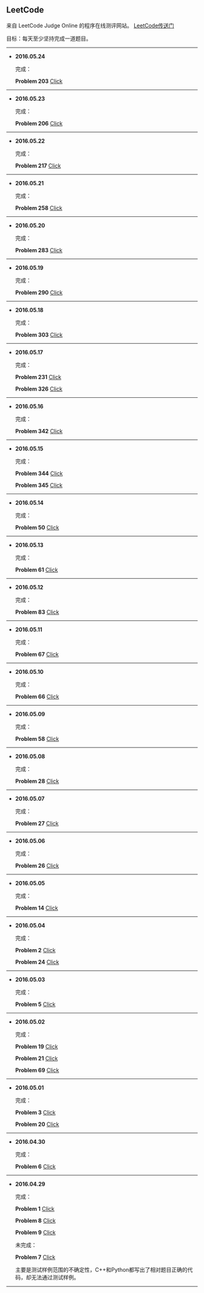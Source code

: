 ﻿## LeetCode

来自 LeetCode Judge Online 的程序在线测评网站。 [LeetCode传送门](https://leetcode.com/)

目标：每天至少坚持完成一道题目。

---

* **2016.05.24**

  完成：

  **Problem 203**  [Click](https://leetcode.com/problems/remove-linked-list-elements/)

---

* **2016.05.23**

  完成：

  **Problem 206**  [Click](https://leetcode.com/problems/reverse-linked-list/)

---

* **2016.05.22**

  完成：

  **Problem 217**  [Click](https://leetcode.com/problems/contains-duplicate/)

---

* **2016.05.21**

  完成：

  **Problem 258**  [Click](https://leetcode.com/problems/add-digits/)

---


* **2016.05.20**

  完成：

  **Problem 283**  [Click](https://leetcode.com/problems/move-zeroes/)

---


* **2016.05.19**

  完成：

  **Problem 290**  [Click](https://leetcode.com/problems/word-pattern/)

---

* **2016.05.18**

  完成：

  **Problem 303**  [Click](https://leetcode.com/problems/range-sum-query-immutable/)

---

* **2016.05.17**

  完成：

  **Problem 231**  [Click](https://leetcode.com/problems/power-of-two/)

  **Problem 326**  [Click](https://leetcode.com/problems/power-of-three/)

---

* **2016.05.16**

  完成：

  **Problem 342**  [Click](https://leetcode.com/problems/power-of-four/)

---

* **2016.05.15**

  完成：

  **Problem 344**  [Click](https://leetcode.com/problems/reverse-string/)

  **Problem 345**  [Click](https://leetcode.com/problems/reverse-vowels-of-a-string/)

---

* **2016.05.14**

  完成：

  **Problem 50**  [Click](https://leetcode.com/problems/powx-n/)

---

* **2016.05.13**

  完成：

  **Problem 61**  [Click](https://leetcode.com/problems/rotate-list/)

---

* **2016.05.12**

  完成：

  **Problem 83**  [Click](https://leetcode.com/problems/remove-duplicates-from-sorted-list/)

---

* **2016.05.11**

  完成：

  **Problem 67**  [Click](https://leetcode.com/problems/add-binary/)

---

* **2016.05.10**

  完成：

  **Problem 66**  [Click](https://leetcode.com/problems/plus-one/)

---


* **2016.05.09**

  完成：

  **Problem 58**  [Click](https://leetcode.com/problems/length-of-last-word/)

---


* **2016.05.08**

  完成：

  **Problem 28**  [Click](https://leetcode.com/problems/implement-strstr/)

---


* **2016.05.07**

  完成：

  **Problem 27**  [Click](https://leetcode.com/problems/remove-element/)

---

* **2016.05.06**

  完成：

  **Problem 26**  [Click](https://leetcode.com/problems/remove-duplicates-from-sorted-array/)

---


* **2016.05.05**

  完成：

  **Problem 14**  [Click](https://leetcode.com/problems/longest-common-prefix/)

---

* **2016.05.04**

  完成：

  **Problem 2**  [Click](https://leetcode.com/problems/add-two-numbers/)

  **Problem 24**  [Click](https://leetcode.com/problems/swap-nodes-in-pairs/)

---


* **2016.05.03**

  完成：

  **Problem 5**  [Click](https://leetcode.com/problems/longest-palindromic-substring/)

---


* **2016.05.02**

  完成：

  **Problem 19**  [Click](https://leetcode.com/problems/remove-nth-node-from-end-of-list/)

  **Problem 21**  [Click](https://leetcode.com/problems/merge-two-sorted-lists/)

  **Problem 69**  [Click](https://leetcode.com/problems/sqrtx/)

---

* **2016.05.01**

  完成：
  
  **Problem 3**  [Click](https://leetcode.com/problems/longest-substring-without-repeating-characters/)
  
  **Problem 20**  [Click](https://leetcode.com/problems/valid-parentheses/)

---

* **2016.04.30**  

  完成：
  
  **Problem 6**  [Click](https://leetcode.com/problems/zigzag-conversion/)

---

* **2016.04.29**

  完成：
  
  **Problem 1**  [Click](https://leetcode.com/problems/two-sum/)
  
  **Problem 8**  [Click](https://leetcode.com/problems/string-to-integer-atoi/)
  
  **Problem 9**  [Click](https://leetcode.com/problems/palindrome-number/)
  

  未完成： 
  
  **Problem 7**  [Click](https://leetcode.com/problems/reverse-integer/)
  
  主要是测试样例范围的不确定性，C++和Python都写出了相对题目正确的代码，却无法通过测试样例。

---

